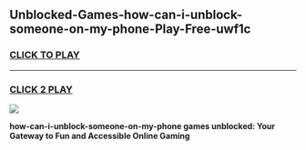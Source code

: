 
## Unblocked-Games-how-can-i-unblock-someone-on-my-phone-Play-Free-uwf1c
<h3>
<a href="https://premium76.site?title=how-can-i-unblock-someone-on-my-phone&ref=12A">CLICK TO PLAY</a></h3>
<hr>

<h3>
<a href="https://premium76.site?title=how-can-i-unblock-someone-on-my-phone&ref=12A">CLICK 2 PLAY</a>
  
</h3>

<a href="https://premium76.site?title=how-can-i-unblock-someone-on-my-phone&ref=12A"><img src="https://clearcache.store/games.png"></a>


**how-can-i-unblock-someone-on-my-phone games unblocked: Your Gateway to Fun and Accessible Online Gaming**
